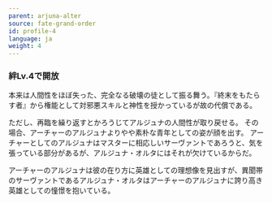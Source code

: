 ```yaml
---
parent: arjuna-alter
source: fate-grand-order
id: profile-4
language: ja
weight: 4
---
```


### 絆Lv.4で開放

本来は人間性をほぼ失った、完全なる破壊の徒として振る舞う。『終末をもたらす者』から権能として対邪悪スキルと神性を授かっているが故の代償である。

ただし、再臨を繰り返すとかろうじてアルジュナの人間性が取り戻せる。
その場合、アーチャーのアルジュナよりやや素朴な青年としての姿が顔を出す。
アーチャーとしてのアルジュナはマスターに相応しいサーヴァントであろうと、気を張っている部分があるが、アルジュナ・オルタにはそれが欠けているからだ。

アーチャーのアルジュナは彼の在り方に英雄としての理想像を見出すが、異聞帯のサーヴァントであるアルジュナ・オルタはアーチャーのアルジュナに誇り高き英雄としての憧憬を抱いている。
